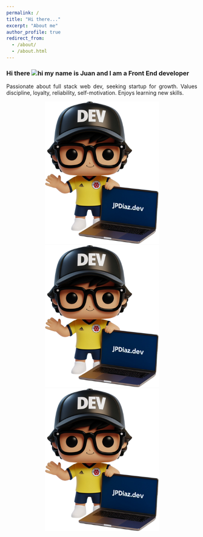 ```yaml
---
permalink: /
title: "Hi there..."
excerpt: "About me"
author_profile: true
redirect_from:
  - /about/
  - /about.html
---
```


### Hi there <img src="https://user-images.githubusercontent.com/1303154/88677602-1635ba80-d120-11ea-84d8-d263ba5fc3c0.gif" width="28px" alt="hi"> my name is Juan and I am a Front End developer

<p align="justify">
Passionate about full stack web dev, seeking startup for growth. Values discipline, loyalty, reliability, self-motivation. Enjoys learning new skills.</p>
<div align="center">
  <a href="https://jpdiaz.dev">
    <img src="/images/avatar.svg" width="300" alt="1">
    <img src="../images/avatar.svg" width="300" alt="2">
    <img src="../images/avatar.png" width="300" alt="3">
  </a>
</div>
